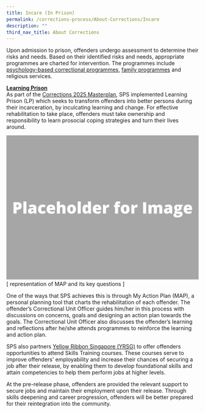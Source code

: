 ```yaml
---
title: Incare (In Prison)
permalink: /corrections-process/About-Corrections/Incare
description: ""
third_nav_title: About Corrections
---
```

Upon admission to prison, offenders undergo assessment to determine their risks and needs. Based on their identified risks and needs, appropriate programmes are charted for intervention. The programmes include [psychology-based correctional programmes](/corrections-process/programmes/psychology-programmes), [family programmes](/corrections-process/programmes/family-programmes) and religious services.

<strong><u>Learning Prison</u></strong><br>
As part of the [Corrections 2025 Masterplan](/about-us/strategic-plans), SPS implemented Learning Prison (LP) which seeks to transform offenders into better persons during their incarceration, by inculcating learning and change. For effective rehabilitation to take place, offenders must take ownership and responsibility to learn prosocial coping strategies and turn their lives around. 

![](/images/Placeholder%20for%20Image.png)
[ representation of MAP and its key questions ]

One of the ways that SPS achieves this is through My Action Plan (MAP), a personal planning tool that charts the rehabilitation of each offender. The offender’s Correctional Unit Officer guides him/her in this process with discussions on concerns, goals and designing an action plan towards the goals. The Correctional Unit Officer also discusses the offender’s learning and reflections after he/she attends programmes to reinforce the learning and action plan.  

SPS also partners [Yellow Ribbon Singapore (YRSG)](https://www.yellowribbon.gov.sg/) to offer offenders opportunities to attend Skills Training courses. These courses serve to improve offenders’ employability and increase their chances of securing a job after their release, by enabling them to develop foundational skills and attain competencies to help them perform jobs at higher levels.

At the pre-release phase, offenders are provided the relevant support to secure jobs and maintain their employment upon their release. Through skills deepening and career progression, offenders will be better prepared for their reintegration into the community.